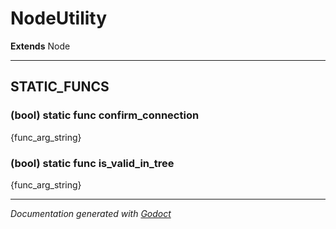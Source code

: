 # NodeUtility    
**Extends** Node
        











---
## STATIC_FUNCS
### (bool) static func confirm_connection
{func_arg_string}
### (bool) static func is_valid_in_tree
{func_arg_string}



---
*Documentation generated with [Godoct](https://github.com/newwby/Godoct)*